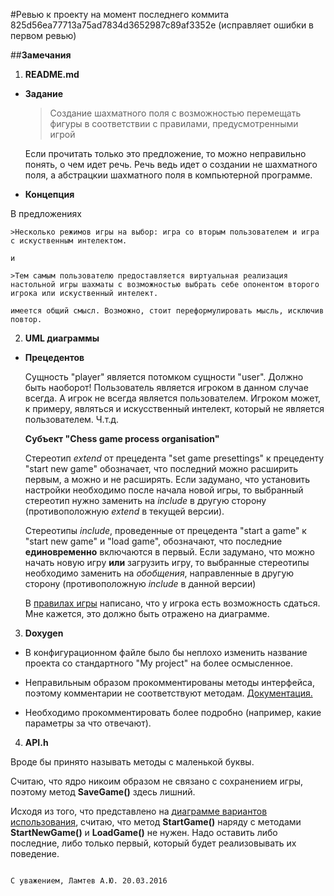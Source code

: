 #Ревью к проекту на момент последнего коммита 825d56ea77713a75ad7834d3652987c89af3352e (исправляет ошибки в первом ревью)

##__Замечания__

1. __README.md__
  * __Задание__
  
    >Создание шахматного поля с возможностью перемещать фигуры в соответствии с правилами, предусмотренными игрой
  
    Если прочитать только это предложение, то можно неправильно понять, о чем идет речь.
    Речь ведь идет о создании не шахматного поля, а абстрацкии шахматного поля в компьютерной программе.
  
  * __Концепция__
  
  В предложениях
  
    >Несколько режимов игры на выбор: игра со вторым пользователем и игра с искуственным интелектом.
  
    и
  
    >Тем самым пользователю предоставляется виртуальная реализация настольной игры шахматы с возможностью выбрать себе опонентом второго
    игрока или искуственный интелект.
  
    имеется общий смысл. Возможно, стоит переформулировать мысль, исключив повтор.
2. __UML диаграммы__
  * __Прецедентов__
    
    Сущность "player" является потомком сущности "user". Должно быть наоборот! Пользователь является игроком в данном случае всегда.
    А игрок не всегда является пользователем. Игроком может, к примеру, являться и искусственный интелект, который не является
    пользователем. Ч.т.д.
    
    __Cубъект "Chess game process organisation"__
     
      Стереотип _extend_ от прецедента "set game presettings" к прецеденту "start new game" обозначает, что последний можно расширить
      первым, а можно и не расширять. Если задумано, что установить настройки необходимо после начала новой игры, то выбранный стереотип
      нужно заменить на _include_ в другую сторону (противоположную _extend_ в текущей версии).
      
      Стереотипы _include_, проведенные от прецедента "start a game" к "start new game" и "load game", обозначают, что последние
      __единовременно__ включаются в первый. Если задумано, что можно начать новую игру __или__ загрузить игру, то выбранные стереотипы
      необходимо заменить на _обобщения_, направленные в другую сторону (противоположную _include_ в данной версии)
      
      В [правилах игры](https://github.com/VanyaKrylov/chess/README.md) написано, что у игрока есть возможность сдаться. Мне кажется,
      это должно быть отражено на диаграмме.
      
3. __Doxygen__
  
  * В конфигурационном файле было бы неплохо изменить название проекта со стандартного "My project" на более осмысленное.
  
  * Неправильным образом прокомментированы методы интерфейса, поэтому комментарии не соответствуют методам.
  [Документация.](http://www.stack.nl/~dimitri/doxygen/manual/faq.html)
  
  * Необходимо прокомментировать более подробно (например, какие параметры за что отвечают).
4. __API.h__
  
  Вроде бы принято называть методы с маленькой буквы.
  
  Считаю, что ядро никоим образом не связано с сохранением игры, поэтому метод __SaveGame()__ здесь лишний.
  
  Исходя из того, что представлено на 
  [диаграмме вариантов использования](https://github.com/VanyaKrylov/chess/blob/master/report/diagramms/UseCaseDia.jpg),
  считаю, что метод __StartGame()__ наряду с методами __StartNewGame()__ и __LoadGame()__ не нужен. Надо оставить либо последние,
  либо только первый, который будет реализовывать их поведение.
  
                                                                                С уважением, Ламтев А.Ю. 20.03.2016
